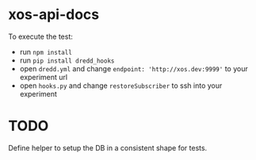 # xos-api-docs

To execute the test:

- run `npm install`
- run `pip install dredd_hooks`
- open `dredd.yml` and change `endpoint: 'http://xos.dev:9999'` to your experiment url
- open `hooks.py` and change `restoreSubscriber` to ssh into your experiment

# TODO

Define helper to setup the DB in a consistent shape for tests.


